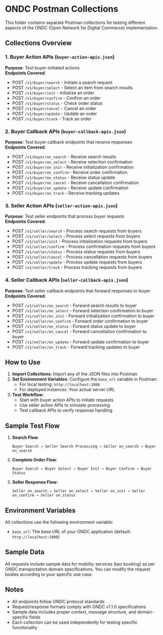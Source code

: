 # ONDC Postman Collections

This folder contains separate Postman collections for testing different aspects of the ONDC (Open Network for Digital Commerce) implementation.

## Collections Overview

### 1. Buyer Action APIs (`buyer-action-apis.json`)
**Purpose**: Test buyer-initiated actions  
**Endpoints Covered**:
- POST `/v1/buyer/search` - Initiate a search request
- POST `/v1/buyer/select` - Select an item from search results
- POST `/v1/buyer/init` - Initialize an order
- POST `/v1/buyer/confirm` - Confirm an order
- POST `/v1/buyer/status` - Check order status
- POST `/v1/buyer/cancel` - Cancel an order
- POST `/v1/buyer/update` - Update an order
- POST `/v1/buyer/track` - Track an order

### 2. Buyer Callback APIs (`buyer-callback-apis.json`)
**Purpose**: Test buyer callback endpoints that receive responses  
**Endpoints Covered**:
- POST `/v1/buyer/on_search` - Receive search results
- POST `/v1/buyer/on_select` - Receive selection confirmation
- POST `/v1/buyer/on_init` - Receive initialization confirmation
- POST `/v1/buyer/on_confirm` - Receive order confirmation
- POST `/v1/buyer/on_status` - Receive status update
- POST `/v1/buyer/on_cancel` - Receive cancellation confirmation
- POST `/v1/buyer/on_update` - Receive update confirmation
- POST `/v1/buyer/on_track` - Receive tracking updates

### 3. Seller Action APIs (`seller-action-apis.json`)
**Purpose**: Test seller endpoints that process buyer requests  
**Endpoints Covered**:
- POST `/v1/seller/search` - Process search requests from buyers
- POST `/v1/seller/select` - Process select requests from buyers
- POST `/v1/seller/init` - Process initialization requests from buyers
- POST `/v1/seller/confirm` - Process confirmation requests from buyers
- POST `/v1/seller/status` - Process status requests from buyers
- POST `/v1/seller/cancel` - Process cancellation requests from buyers
- POST `/v1/seller/update` - Process update requests from buyers
- POST `/v1/seller/track` - Process tracking requests from buyers

### 4. Seller Callback APIs (`seller-callback-apis.json`)
**Purpose**: Test seller callback endpoints that forward responses to buyer  
**Endpoints Covered**:
- POST `/v1/seller/on_search` - Forward search results to buyer
- POST `/v1/seller/on_select` - Forward selection confirmation to buyer
- POST `/v1/seller/on_init` - Forward initialization confirmation to buyer
- POST `/v1/seller/on_confirm` - Forward order confirmation to buyer
- POST `/v1/seller/on_status` - Forward status update to buyer
- POST `/v1/seller/on_cancel` - Forward cancellation confirmation to buyer
- POST `/v1/seller/on_update` - Forward update confirmation to buyer
- POST `/v1/seller/on_track` - Forward tracking updates to buyer

## How to Use

1. **Import Collections**: Import any of the JSON files into Postman
2. **Set Environment Variables**: Configure the `base_url` variable in Postman:
   - For local testing: `http://localhost:3000`
   - For deployed instances: Your actual server URL
3. **Test Workflow**: 
   - Start with buyer action APIs to initiate requests
   - Use seller action APIs to simulate processing
   - Test callback APIs to verify response handling

## Sample Test Flow

1. **Search Flow**:
   ```
   Buyer Search → Seller Search Processing → Seller on_search → Buyer on_search
   ```

2. **Complete Order Flow**:
   ```
   Buyer Search → Buyer Select → Buyer Init → Buyer Confirm → Buyer Status
   ```

3. **Seller Response Flow**:
   ```
   Seller on_search → Seller on_select → Seller on_init → Seller on_confirm → Seller on_status
   ```

## Environment Variables

All collections use the following environment variable:
- `base_url`: The base URL of your ONDC application (default: `http://localhost:3000`)

## Sample Data

All requests include sample data for mobility services (taxi booking) as per ONDC transportation domain specifications. You can modify the request bodies according to your specific use case.

## Notes

- All endpoints follow ONDC protocol standards
- Request/response formats comply with ONDC v1.1.0 specifications
- Sample data includes proper context, message structure, and domain-specific fields
- Each collection can be used independently for testing specific functionality 